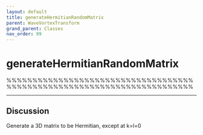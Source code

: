 ```yaml
---
layout: default
title: generateHermitianRandomMatrix
parent: WaveVortexTransform
grand_parent: Classes
nav_order: 99
---
```


#  generateHermitianRandomMatrix

%%%%%%%%%%%%%%%%%%%%%%%%%%%%%%%%%%%%%%%%%%%%%%%%%%%%%%%%%%%%%%%%%%%%%%%%


---

## Discussion

  Generate a 3D matrix to be Hermitian, except at k=l=0
